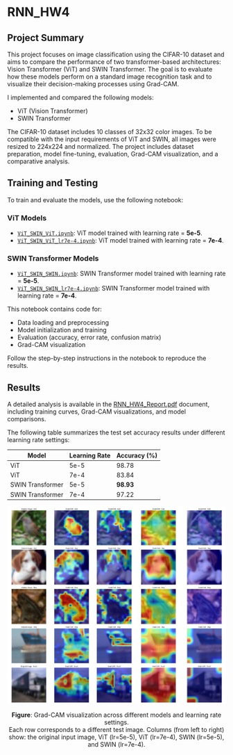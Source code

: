 # RNN_HW4

## Project Summary

This project focuses on image classification using the CIFAR-10 dataset and aims to compare the performance of two transformer-based architectures: Vision Transformer (ViT) and SWIN Transformer. The goal is to evaluate how these models perform on a standard image recognition task and to visualize their decision-making processes using Grad-CAM.

I implemented and compared the following models:

* ViT (Vision Transformer)
* SWIN Transformer

The CIFAR-10 dataset includes 10 classes of 32x32 color images. To be compatible with the input requirements of ViT and SWIN, all images were resized to 224x224 and normalized.
The project includes dataset preparation, model fine-tuning, evaluation, Grad-CAM visualization, and a comparative analysis.

## Training and Testing
To train and evaluate the models, use the following notebook:

### ViT Models
- [`ViT_SWIN_ViT.ipynb`](ViT_SWIN_ViT.ipynb): ViT model trained with learning rate = **5e-5**.
- [`ViT_SWIN_ViT_lr7e-4.ipynb`](ViT_SWIN_ViT_lr7e-4.ipynb): ViT model trained with learning rate = **7e-4**.

### SWIN Transformer Models
- [`ViT_SWIN_SWIN.ipynb`](ViT_SWIN_SWIN.ipynb): SWIN Transformer model trained with learning rate = **5e-5**.
- [`ViT_SWIN_SWIN_lr7e-4.ipynb`](ViT_SWIN_SWIN_lr7e-4.ipynb): SWIN Transformer model trained with learning rate = **7e-4**.

This notebook contains code for:
* Data loading and preprocessing
* Model initialization and training
* Evaluation (accuracy, error rate, confusion matrix)
* Grad-CAM visualization

Follow the step-by-step instructions in the notebook to reproduce the results.

## Results

A detailed analysis is available in the [RNN_HW4_Report.pdf](RNN_HW4_Report.pdf) document, including training curves, Grad-CAM visualizations, and model comparisons.

The following table summarizes the test set accuracy results under different learning rate settings:

| Model            | Learning Rate | Accuracy (%) |
| ---------------- | ------------- | ------------ |
| ViT              | 5e-5          | 98.78        |
| ViT              | 7e-4          | 83.84        |
| SWIN Transformer | 5e-5          | **98.93**    |
| SWIN Transformer | 7e-4          | 97.22        |

![Grad-CAM Results](gradcam_grid.png)
<p align="center"><b>Figure</b>: Grad-CAM visualization across different models and learning rate settings.<br>
Each row corresponds to a different test image. Columns (from left to right) show: the original input image, ViT (lr=5e-5), ViT (lr=7e-4), SWIN (lr=5e-5), and SWIN (lr=7e-4).</p>


